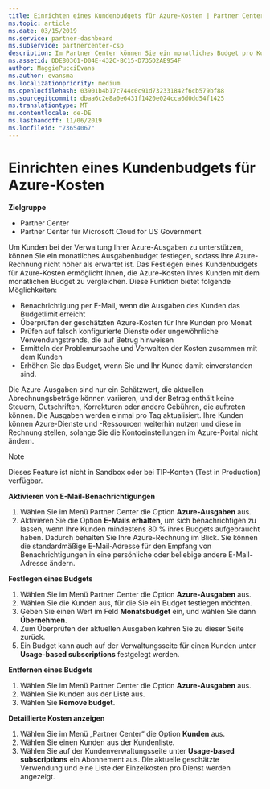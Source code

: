 ```yaml
---
title: Einrichten eines Kundenbudgets für Azure-Kosten | Partner Center
ms.topic: article
ms.date: 03/15/2019
ms.service: partner-dashboard
ms.subservice: partnercenter-csp
description: Im Partner Center können Sie ein monatliches Budget pro Kunde festlegen, sodass die Azure-Rechnung am Ende des Monats nicht überraschend ist.
ms.assetid: DDE80361-D04E-432C-BC15-D735D2AE954F
author: MaggiePucciEvans
ms.author: evansma
ms.localizationpriority: medium
ms.openlocfilehash: 03901b4b17c744c0c91d732331842f6cb579bf88
ms.sourcegitcommit: dbaa6c2e8a0e6431f1420e024cca6d0dd54f1425
ms.translationtype: MT
ms.contentlocale: de-DE
ms.lasthandoff: 11/06/2019
ms.locfileid: "73654067"
---
```

# <a name="set-an-azure-spending-budget-for-your-customers"></a>Einrichten eines Kundenbudgets für Azure-Kosten

**Zielgruppe**

-  Partner Center
-  Partner Center für Microsoft Cloud for US Government

Um Kunden bei der Verwaltung Ihrer Azure-Ausgaben zu unterstützen, können Sie ein monatliches Ausgabenbudget festlegen, sodass Ihre Azure-Rechnung nicht höher als erwartet ist. Das Festlegen eines Kundenbudgets für Azure-Kosten ermöglicht Ihnen, die Azure-Kosten Ihres Kunden mit dem monatlichen Budget zu vergleichen. Diese Funktion bietet folgende Möglichkeiten: 

-   Benachrichtigung per E-Mail, wenn die Ausgaben des Kunden das Budgetlimit erreicht
-   Überprüfen der geschätzten Azure-Kosten für Ihre Kunden pro Monat
-   Prüfen auf falsch konfigurierte Dienste oder ungewöhnliche Verwendungstrends, die auf Betrug hinweisen
-   Ermitteln der Problemursache und Verwalten der Kosten zusammen mit dem Kunden
-   Erhöhen Sie das Budget, wenn Sie und Ihr Kunde damit einverstanden sind.

Die Azure-Ausgaben sind nur ein Schätzwert, die aktuellen Abrechnungsbeträge können variieren, und der Betrag enthält keine Steuern, Gutschriften, Korrekturen oder andere Gebühren, die auftreten können. Die Ausgaben werden einmal pro Tag aktualisiert. Ihre Kunden können Azure-Dienste und -Ressourcen weiterhin nutzen und diese in Rechnung stellen, solange Sie die Kontoeinstellungen im Azure-Portal nicht ändern. 

> [!NOTE]  
> Dieses Feature ist nicht in Sandbox oder bei TIP-Konten (Test in Production) verfügbar.

**Aktivieren von E-Mail-Benachrichtigungen**
1.  Wählen Sie im Menü Partner Center die Option **Azure-Ausgaben** aus.
2.  Aktivieren Sie die Option **E-Mails erhalten**, um sich benachrichtigen zu lassen, wenn Ihre Kunden mindestens 80 % ihres Budgets aufgebraucht haben. Dadurch behalten Sie Ihre Azure-Rechnung im Blick. Sie können die standardmäßige E-Mail-Adresse für den Empfang von Benachrichtigungen in eine persönliche oder beliebige andere E-Mail-Adresse ändern.

**Festlegen eines Budgets**
1.  Wählen Sie im Menü Partner Center die Option **Azure-Ausgaben** aus.
2.  Wählen Sie die Kunden aus, für die Sie ein Budget festlegen möchten. 
3. Geben Sie einen Wert im Feld **Monatsbudget** ein, und wählen Sie dann **Übernehmen**.
4.  Zum Überprüfen der aktuellen Ausgaben kehren Sie zu dieser Seite zurück.
5.  Ein Budget kann auch auf der Verwaltungsseite für einen Kunden unter **Usage-based subscriptions** festgelegt werden.

**Entfernen eines Budgets**
1.  Wählen Sie im Menü Partner Center die Option **Azure-Ausgaben** aus.
2.  Wählen Sie Kunden aus der Liste aus.
3.  Wählen Sie **Remove budget**.

**Detaillierte Kosten anzeigen**
1.  Wählen Sie im Menü „Partner Center“ die Option **Kunden** aus.
2.  Wählen Sie einen Kunden aus der Kundenliste.
3.  Wählen Sie auf der Kundenverwaltungsseite unter **Usage-based subscriptions** ein Abonnement aus. Die aktuelle geschätzte Verwendung und eine Liste der Einzelkosten pro Dienst werden angezeigt.


 

 



